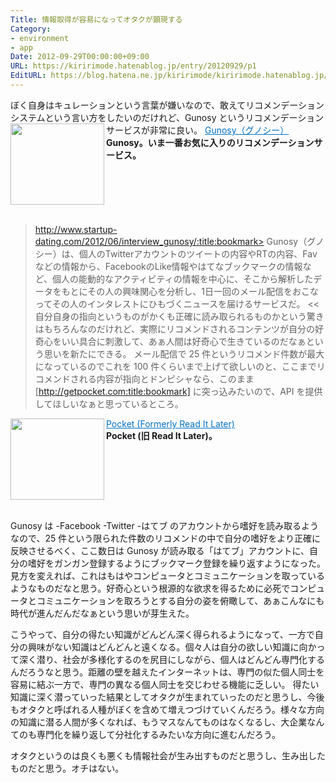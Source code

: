 ```yaml
---
Title: 情報取得が容易になってオタクが顕現する
Category:
- environment
- app
Date: 2012-09-29T00:00:00+09:00
URL: https://kiririmode.hatenablog.jp/entry/20120929/p1
EditURL: https://blog.hatena.ne.jp/kiririmode/kiririmode.hatenablog.jp/atom/entry/8454420450078210125
---
```


ぼく自身はキュレーションという言葉が嫌いなので、敢えてリコメンデーションシステムという言い方をしたいのだけれど、Gunosy というリコメンデーションサービスが非常に良い。
<a href="http://gunosy.com/" target="_blank"><img class="alignleft" align="left" border="0" src="http://capture.heartrails.com/150x130/shadow?http://gunosy.com/" alt="" width="150" height="130" /></a><a style="color:#0070C5;" href="http://gunosy.com/" target="_blank">Gunosy（グノシー）</a><a href="http://b.hatena.ne.jp/entry/http://gunosy.com/" target="_blank"><img border="0" src="http://b.hatena.ne.jp/entry/image/http://gunosy.com/" alt="" /></a><br><strong>Gunosy。いま一番お気に入りのリコメンデーションサービス。</strong><br style="clear:both;" /><br>

>http://www.startup-dating.com/2012/06/interview_gunosy/:title:bookmark>
Gunosy（グノシー）は、個人のTwitterアカウントのツイートの内容やRTの内容、Favなどの情報から、FacebookのLike情報やはてなブックマークの情報など、個人の能動的なアクティビティの情報を中心に、そこから解析したデータをもとにその人の興味関心を分析し、1日一回のメール配信をおこなってその人のインタレストにひもづくニュースを届けるサービスだ。
<<
自分自身の指向というものがかくも正確に読み取られるものかという驚きはもちろんなのだけれど、実際にリコメンドされるコンテンツが自分の好奇心をいい具合に刺激して、あぁ人間は好奇心で生きているのだなぁという思いを新たにできる。
メール配信で 25 件というリコメンド件数が最大になっているのでこれを 100 件くらいまで上げて欲しいのと、ここまでリコメンドされる内容が指向とドンピシャなら、このまま [http://getpocket.com:title:bookmark] に突っ込みたいので、API を提供してほしいなぁと思っているところ。

<a href="http://getpocket.com/" target="_blank"><img class="alignleft" align="left" border="0" src="http://capture.heartrails.com/150x130/shadow?http://getpocket.com/" alt="" width="150" height="130" /></a><a style="color:#0070C5;" href="http://getpocket.com/" target="_blank">Pocket (Formerly Read It Later)</a><a href="http://b.hatena.ne.jp/entry/http://getpocket.com/" target="_blank"><img border="0" src="http://b.hatena.ne.jp/entry/image/http://getpocket.com/" alt="" /></a><br><strong>Pocket (旧 Read It Later)。</strong><br style="clear:both;" /><br>

Gunosy は
-Facebook
-Twitter
-はてブ
のアカウントから嗜好を読み取るようなので、25 件という限られた件数のリコメンドの中で自分の嗜好をより正確に反映させるべく、ここ数日は Gunosy が読み取る「はてブ」アカウントに、自分の嗜好をガンガン登録するようにブックマーク登録を繰り返すようになった。
見方を変えれば、これはもはやコンピュータとコミュニケーションを取っているようなものだなと思う。好奇心という根源的な欲求を得るために必死でコンピュータとコミュニケーションを取ろうとする自分の姿を俯瞰して、あぁこんなにも時代が進んだんだなぁという思いが芽生えた。

こうやって、自分の得たい知識がどんどん深く得られるようになって、一方で自分の興味がない知識はどんどんと遠くなる。個々人は自分の欲しい知識に向かって深く潜り、社会が多様化するのを尻目にしながら、個人はどんどん専門化するんだろうなと思う。距離の壁を越えたインターネットは、専門の似た個人同士を容易に結ぶ一方で、専門の異なる個人同士を交じわせる機能に乏しい。
得たい知識に深く潜っていった結果としてオタクが生まれていったのだと思うし、今後もオタクと呼ばれる人種がぼくを含めて増えつづけていくんだろう。様々な方向の知識に潜る人間が多くなれば、もうマスなんてものはなくなるし、大企業なんてのも専門化を繰り返して分社化するみたいな方向に進むんだろう。

オタクというのは良くも悪くも情報社会が生み出すものだと思うし、生み出したものだと思う。オチはない。
